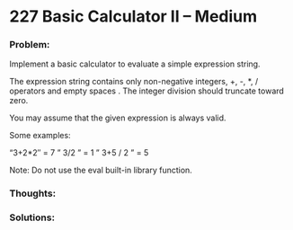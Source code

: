 # 227 Basic Calculator II – Medium


### Problem:
Implement a basic calculator to evaluate a simple expression string.

The expression string contains only non-negative integers, +, -, *, / operators and empty spaces . The integer division should truncate toward zero.

You may assume that the given expression is always valid.

Some examples:

“3+2*2″ = 7
” 3/2 ” = 1
” 3+5 / 2 ” = 5

Note: Do not use the eval built-in library function.

### Thoughts:


### Solutions:

```java

```